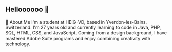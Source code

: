 ## Helloooooo 👋

🚀 About Me
I'm a student at HEIG-VD, based in Yverdon-les-Bains, Switzerland. I'm 27 years old and currently learning to code in Java, PHP, SQL, HTML, CSS, and JavaScript. Coming from a design background, I have mastered Adobe Suite programs and enjoy combining creativity with technology. 



